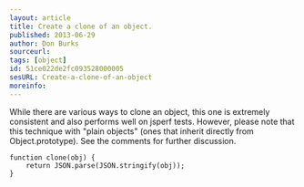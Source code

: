 ```yaml
---
layout: article
title: Create a clone of an object.
published: 2013-06-29
author: Don Burks
sourceurl: 
tags: [object]
id: 51ce022de2fc093528000005
sesURL: Create-a-clone-of-an-object
moreinfo: 
---
```


While there are various ways to clone an object, this one is extremely consistent and also performs well on jsperf tests. However, please note that this technique with &quot;plain objects&quot; (ones that inherit directly from Object.prototype). See the comments for further discussion.

<pre><code class="language-javascript">function clone(obj) {
    return JSON.parse(JSON.stringify(obj));
}</code></pre>